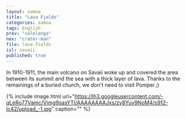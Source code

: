 ```yaml
---
layout: samoa
title: "Lava Fields"
categories: samoa
tags: English
prev: "salelonga"
nex: "crater-man"
file: lava-fields
isl: savaii
published: true
---
```


In 1910-1911, the main volcano on Savaii woke up and covered the area between its summit and the sea with a thick layer of lava. Thanks to the remainings of a buried church, we don't need to visit Pompei ;)

{% include image.html url="https://lh3.googleusercontent.com/-qLeRo77Vamc/Vimg9sasYTI/AAAAAAAAJxs/zy8Yuv9NoM4/s912-Ic42/upload_-1.jpg" caption="" %}